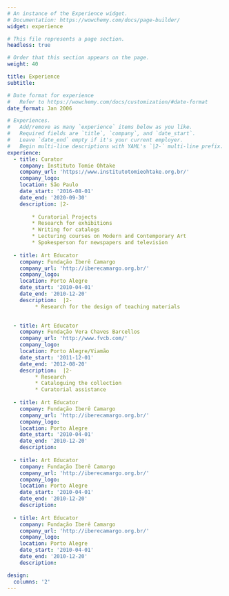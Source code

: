 ```yaml
---
# An instance of the Experience widget.
# Documentation: https://wowchemy.com/docs/page-builder/
widget: experience

# This file represents a page section.
headless: true

# Order that this section appears on the page.
weight: 40

title: Experience
subtitle:

# Date format for experience
#   Refer to https://wowchemy.com/docs/customization/#date-format
date_format: Jan 2006

# Experiences.
#   Add/remove as many `experience` items below as you like.
#   Required fields are `title`, `company`, and `date_start`.
#   Leave `date_end` empty if it's your current employer.
#   Begin multi-line descriptions with YAML's `|2-` multi-line prefix.
experience:
  - title: Curator
    company: Instituto Tomie Ohtake
    company_url: 'https://www.institutotomieohtake.org.br/'
    company_logo:
    location: São Paulo
    date_start: '2016-08-01'
    date_end: '2020-09-30'
    description: |2-
       
        * Curatorial Projects
        * Research for exhibitions
        * Writing for catalogs
        * Lecturing courses on Modern and Contemporary Art
        * Spokesperson for newspapers and television
  
  - title: Art Educator
    company: Fundação Iberê Camargo
    company_url: 'http://iberecamargo.org.br/'
    company_logo: 
    location: Porto Alegre
    date_start: '2010-04-01'
    date_end: '2010-12-20'
    description:  |2-
         * Research for the design of teaching materials

    
  - title: Art Educator
    company: Fundação Vera Chaves Barcellos
    company_url: 'http://www.fvcb.com/'
    company_logo: 
    location: Porto Alegre/Viamão
    date_start: '2011-12-01'
    date_end: '2012-08-20'
    description:  |2-
         * Research
         * Cataloguing the collection
         * Curatorial assistance
       
  - title: Art Educator
    company: Fundação Iberê Camargo
    company_url: 'http://iberecamargo.org.br/'
    company_logo: 
    location: Porto Alegre
    date_start: '2010-04-01'
    date_end: '2010-12-20'
    description: 
       
  - title: Art Educator
    company: Fundação Iberê Camargo
    company_url: 'http://iberecamargo.org.br/'
    company_logo: 
    location: Porto Alegre
    date_start: '2010-04-01'
    date_end: '2010-12-20'
    description:     
  
  - title: Art Educator
    company: Fundação Iberê Camargo
    company_url: 'http://iberecamargo.org.br/'
    company_logo: 
    location: Porto Alegre
    date_start: '2010-04-01'
    date_end: '2010-12-20'
    description: 

design:
  columns: '2'
---
```

